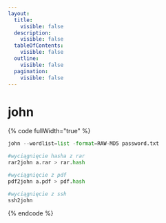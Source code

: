 ```yaml
---
layout:
  title:
    visible: false
  description:
    visible: false
  tableOfContents:
    visible: false
  outline:
    visible: false
  pagination:
    visible: false
---
```


# john

{% code fullWidth="true" %}
```python
john --wordlist=list -format=RAW-MD5 password.txt

#wyciągnięcie hasha z rar
rar2john a.rar > rar.hash

#wyciągnięcie z pdf
pdf2john a.pdf > pdf.hash

#wyciągnięcie z ssh
ssh2john
```
{% endcode %}
